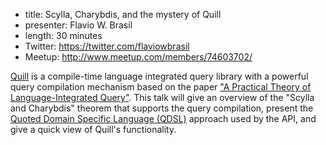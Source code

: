 * title: Scylla, Charybdis, and the mystery of Quill
* presenter: Flavio W. Brasil
* length: 30 minutes
* Twitter: https://twitter.com/flaviowbrasil
* Meetup: http://www.meetup.com/members/74603702/

[Quill](http://getquill.io) is a compile-time language integrated query library with a powerful query compilation mechanism based on the paper ["A Practical Theory of Language-Integrated Query"](http://homepages.inf.ed.ac.uk/slindley/papers/practical-theory-of-linq.pdf). This talk will give an overview of the "Scylla and Charybdis" theorem that supports the query compilation, present the [Quoted Domain Specific Language (QDSL)](http://homepages.inf.ed.ac.uk/wadler/papers/qdsl/qdsl.pdf) approach used by the API, and give a quick view of Quill's functionality.
